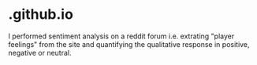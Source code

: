 # .github.io
I performed sentiment analysis on a reddit forum i.e. extrating 
"player feelings" from the site and quantifying the qualitative 
response in positive, negative or neutral.
